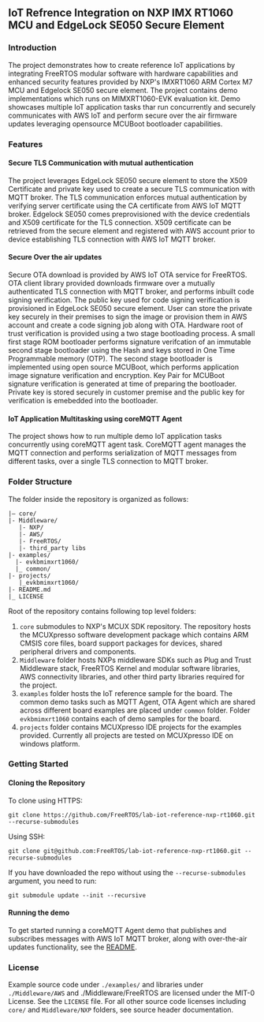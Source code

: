 ## IoT Refrence Integration on NXP IMX RT1060 MCU and EdgeLock SE050 Secure Element


### Introduction
The project demonstrates how to create reference IoT applications by integrating FreeRTOS modular software with hardware capabilities and enhanced security features provided by NXP's IMXRT1060 ARM Cortex M7 MCU and Edgelock SE050 secure element. The project contains demo implementations which runs on MIMXRT1060-EVK evaluation kit. Demo showcases multiple IoT application tasks thar run concurrently and securely communicates with AWS IoT and perform secure over the air firmware updates leveraging opensource MCUBoot bootloader capabilities.


### Features

#### Secure TLS Communication with mutual authentication

The project leverages EdgeLock SE050 secure element to store the X509 Certificate and private key used to create a secure TLS communication with MQTT broker. The TLS communication enforces mutual authentication by verifying server certificate using the CA certificate from AWS IoT MQTT broker. Edgelock SE050 comes preprovisioned with the device credentials and X509 certificate for the TLS connection. X509 certificate can be retrieved from the secure element and registered with AWS account prior to device establishing TLS connection with AWS IoT MQTT broker.


#### Secure Over the air updates
Secure OTA download is provided by AWS IoT OTA service for FreeRTOS. OTA client library provided downloads firmware over a mutually authenticated TLS connection with MQTT broker, and performs inbuilt code signing verification. The public key used for code signing verification is provisioned in EdgeLock SE050 secure element. User can store the private key securely in their premises to sign the image or provision them in AWS account and create a code signing job along with OTA.
Hardware root of trust verification is provided using a two stage bootloading process. A small first stage ROM bootloader performs signature verifcation of an immutable second stage bootloader using the Hash and keys stored in One Time Programmable memory (OTP). The second stage bootloader is implemented using open source MCUBoot, which performs application image signature verification and encryption. Key Pair for MCUBoot signature verification is generated at time of preparing the bootloader. Private key is stored securely in customer premise and the public key for verification is emebedded into the bootloader.

#### IoT Application Multitasking using coreMQTT Agent
The project shows how to run multiple demo IoT application tasks concurrently using coreMQTT agent task. CoreMQTT agent manages the MQTT connection and performs serialization of MQTT messages from different tasks, over a single TLS connection to MQTT broker.


### Folder Structure

The folder inside the repository is organized as follows:

```
|— core/
|- Middleware/
   |- NXP/
   |- AWS/
   |- FreeRTOS/
   |- third_party libs
|- examples/
  |- evkbmimxrt1060/ 
  |_ common/
|- projects/
   |_evkbmimxrt1060/ 
|- README.md
|_ LICENSE
```
Root of the repository contains following top level folders:
1. `core` submodules to NXP's MCUX SDK repository. The repository hosts the MCUXpresso software development package which contains ARM CMSIS core files, board support packages for devices, shared peripheral drivers and components.
2. `Middleware` folder hosts NXPs middleware SDKs such as Plug and Trust Middleware stack, FreeRTOS Kernel and modular software libraries, AWS connectivity libraries, and other third party libraries required for the project.
3. `examples` folder hosts the IoT reference sample for the board. The common demo tasks such as MQTT Agent, OTA Agent which are shared across different board examples are placed under `common` folder. Folder `evkbmimxrt1060` contains each of demo samples for the board.
4. `projects` folder contains MCUXpresso IDE projects for the examples provided. Currently all projects are tested on MCUXpresso IDE on windows platform.

### Getting Started

#### Cloning the Repository

To clone using HTTPS:
```
git clone https://github.com/FreeRTOS/lab-iot-reference-nxp-rt1060.git --recurse-submodules
```
Using SSH:

```
git clone git@github.com:FreeRTOS/lab-iot-reference-nxp-rt1060.git --recurse-submodules
```

If you have downloaded the repo without using the `--recurse-submodules` argument, you need to run:

```
git submodule update --init --recursive
```

#### Running the demo

To get started running a coreMQTT Agent demo that publishes and subscribes messages with AWS IoT MQTT broker, along with over-the-air updates functionality, see the [README](https://github.com/FreeRTOS/lab-iot-reference-nxp-rt1060/blob/main/examples/evkbmimxrt1060/pubsub/README.md).


### License

Example source code under `./examples/` and libraries under `./Middleware/AWS` and ./Middleware/FreeRTOS are licensed under the MIT-0 License. See the `LICENSE` file. For all other source code licenses including `core/` and `Middleware/NXP` folders, see source header documentation.
